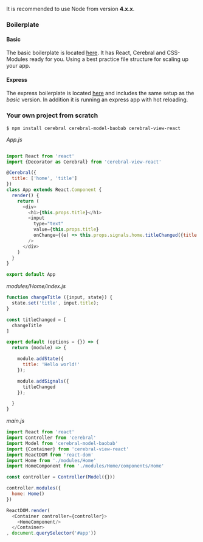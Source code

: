 It is recommended to use Node from version **4.x.x**.

### Boilerplate

#### Basic
The basic boilerplate is located [here](https://github.com/cerebral/cerebral-boilerplate). It has React, Cerebral and CSS-Modules ready for you. Using a best practice file structure for scaling up your app.

#### Express
The express boilerplate is located [here](https://github.com/cerebral/cerebral-boilerplate-express) and includes the same setup as the *basic* version. In addition it is running an express app with hot reloading.

### Your own project from scratch
`$ npm install cerebral cerebral-model-baobab cerebral-view-react`

*App.js*
```javascript

import React from 'react'
import {Decorator as Cerebral} from 'cerebral-view-react'

@Cerebral({
  title: ['home', 'title']
})
class App extends React.Component {
  render() {
    return (
      <div>
        <h1>{this.props.title}</h1>
        <input
          type="text"
          value={this.props.title}
          onChange={(e) => this.props.signals.home.titleChanged({title: e.target.value})}
        />
      </div>
    )
  }
}

export default App
```

*modules/Home/index.js*
```javascript
function changeTitle ({input, state}) {
  state.set('title', input.title);
}

const titleChanged = [
  changeTitle
]

export default (options = {}) => {
  return (module) => {

    module.addState({
      title: 'Hello world!'
    });

    module.addSignals({
      titleChanged
    });  

  }
}
```

*main.js*
```javascript
import React from 'react'
import Controller from 'cerebral'
import Model from 'cerebral-model-baobab'
import {Container} from 'cerebral-view-react'
import ReactDOM from 'react-dom'
import Home from './modules/Home'
import HomeComponent from './modules/Home/components/Home'

const controller = Controller(Model({}))

controller.modules({
  home: Home()
})

ReactDOM.render(
  <Container controller={controller}>
    <HomeComponent/>
  </Container>
, document.querySelector('#app'))
```

